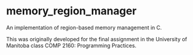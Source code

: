 # memory_region_manager
An implementation of region-based memory management in C.

This was originally developed for the final assignment in the University of Manitoba class COMP 2160: Programming Practices.
